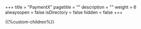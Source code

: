 +++
title = "PaymentX"
pagetitle = ""
description = ""
weight = 6
alwaysopen = false
isDirectory = false
hidden = false
+++

{{%custom-children%}}

